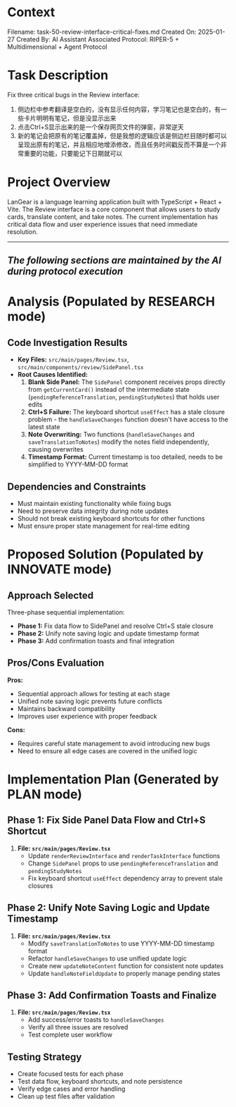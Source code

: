 # Context
Filename: task-50-review-interface-critical-fixes.md
Created On: 2025-01-27
Created By: AI Assistant
Associated Protocol: RIPER-5 + Multidimensional + Agent Protocol

# Task Description
Fix three critical bugs in the Review interface:
1. 侧边栏中参考翻译是空白的，没有显示任何内容，学习笔记也是空白的，有一些卡片明明有笔记，但是没显示出来
2. 点击Ctrl+S显示出来的是一个保存网页文件的弹窗，非常逆天
3. 新的笔记会把原有的笔记覆盖掉，但是我想的逻辑应该是侧边栏目随时都可以呈现出原有的笔记，并且相应地增添修改，而且任务时间戳反而不算是一个非常重要的功能，只要能记下日期就可以

# Project Overview
LanGear is a language learning application built with TypeScript + React + Vite. The Review interface is a core component that allows users to study cards, translate content, and take notes. The current implementation has critical data flow and user experience issues that need immediate resolution.

---
*The following sections are maintained by the AI during protocol execution*
---

# Analysis (Populated by RESEARCH mode)
## Code Investigation Results
- **Key Files:** `src/main/pages/Review.tsx`, `src/main/components/review/SidePanel.tsx`
- **Root Causes Identified:**
  1. **Blank Side Panel:** The `SidePanel` component receives props directly from `getCurrentCard()` instead of the intermediate state (`pendingReferenceTranslation`, `pendingStudyNotes`) that holds user edits
  2. **Ctrl+S Failure:** The keyboard shortcut `useEffect` has a stale closure problem - the `handleSaveChanges` function doesn't have access to the latest state
  3. **Note Overwriting:** Two functions (`handleSaveChanges` and `saveTranslationToNotes`) modify the notes field independently, causing overwrites
  4. **Timestamp Format:** Current timestamp is too detailed, needs to be simplified to YYYY-MM-DD format

## Dependencies and Constraints
- Must maintain existing functionality while fixing bugs
- Need to preserve data integrity during note updates
- Should not break existing keyboard shortcuts for other functions
- Must ensure proper state management for real-time editing

# Proposed Solution (Populated by INNOVATE mode)
## Approach Selected
Three-phase sequential implementation:
- **Phase 1:** Fix data flow to SidePanel and resolve Ctrl+S stale closure
- **Phase 2:** Unify note saving logic and update timestamp format
- **Phase 3:** Add confirmation toasts and final integration

## Pros/Cons Evaluation
**Pros:**
- Sequential approach allows for testing at each stage
- Unified note saving logic prevents future conflicts
- Maintains backward compatibility
- Improves user experience with proper feedback

**Cons:**
- Requires careful state management to avoid introducing new bugs
- Need to ensure all edge cases are covered in the unified logic

# Implementation Plan (Generated by PLAN mode)
## Phase 1: Fix Side Panel Data Flow and Ctrl+S Shortcut
1. **File: `src/main/pages/Review.tsx`**
   - Update `renderReviewInterface` and `renderTaskInterface` functions
   - Change `SidePanel` props to use `pendingReferenceTranslation` and `pendingStudyNotes`
   - Fix keyboard shortcut `useEffect` dependency array to prevent stale closures

## Phase 2: Unify Note Saving Logic and Update Timestamp
1. **File: `src/main/pages/Review.tsx`**
   - Modify `saveTranslationToNotes` to use YYYY-MM-DD timestamp format
   - Refactor `handleSaveChanges` to use unified update logic
   - Create new `updateNoteContent` function for consistent note updates
   - Update `handleNoteFieldUpdate` to properly manage pending states

## Phase 3: Add Confirmation Toasts and Finalize
1. **File: `src/main/pages/Review.tsx`**
   - Add success/error toasts to `handleSaveChanges`
   - Verify all three issues are resolved
   - Test complete user workflow

## Testing Strategy
- Create focused tests for each phase
- Test data flow, keyboard shortcuts, and note persistence
- Verify edge cases and error handling
- Clean up test files after validation 